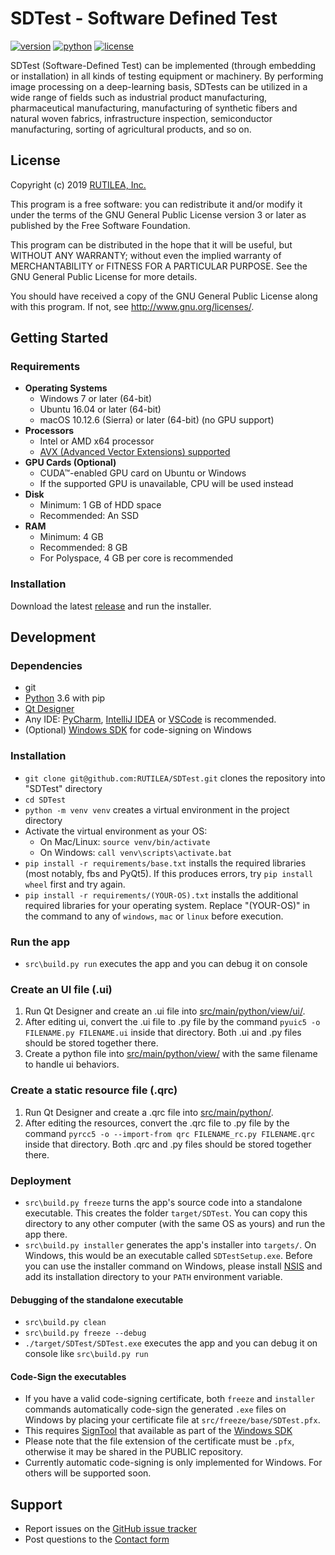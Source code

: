# SDTest - Software Defined Test

[![version][version-badge]][link-github-release]
[![python][python-badge]][link-python]
[![license][license-badge]][file-license]

SDTest (Software-Defined Test) can be implemented (through embedding or installation) in all kinds of testing equipment 
or machinery. By performing image processing on a deep-learning basis, SDTests can be utilized in a wide range of fields 
such as industrial product manufacturing, pharmaceutical manufacturing, manufacturing of synthetic fibers and natural 
woven fabrics, infrastructure inspection, semiconductor manufacturing, sorting of agricultural products, and so on.

## License

Copyright (c) 2019 [RUTILEA, Inc.][link-rutilea]

This program is a free software: you can redistribute it and/or modify
it under the terms of the GNU General Public License version 3 or later as published by
the Free Software Foundation.

This program can be distributed in the hope that it will be useful,
but WITHOUT ANY WARRANTY; without even the implied warranty of MERCHANTABILITY or FITNESS FOR A PARTICULAR PURPOSE.
See the GNU General Public License for more details.

You should have received a copy of the GNU General Public License
along with this program.  If not, see <http://www.gnu.org/licenses/>.

## Getting Started
### Requirements

- **Operating Systems**
  - Windows 7 or later (64-bit)
  - Ubuntu 16.04 or later (64-bit)
  - macOS 10.12.6 (Sierra) or later (64-bit) (no GPU support)
- **Processors**
  - Intel or AMD x64 processor
  - [AVX (Advanced Vector Extensions) supported][link-cpu-avx]
- **GPU Cards (Optional)**
  - CUDA&trade;-enabled GPU card on Ubuntu or Windows
  - If the supported GPU is unavailable, CPU will be used instead
- **Disk**
  - Minimum: 1 GB of HDD space
  - Recommended: An SSD
- **RAM**
  - Minimum: 4 GB
  - Recommended: 8 GB
  - For Polyspace, 4 GB per core is recommended

### Installation

Download the latest [release][link-github-release] and run the installer.

## Development
### Dependencies

- git
- [Python][link-python-download] 3.6 with pip
- [Qt Designer][link-qt-designer]
- Any IDE: [PyCharm][link-pycharm], [IntelliJ IDEA][link-intellij] or 
  [VSCode][link-vscode] is recommended.
- (Optional) [Windows SDK][link-windows-sdk] for code-signing on Windows

### Installation

- `git clone git@github.com:RUTILEA/SDTest.git` clones the repository into "SDTest" directory
- `cd SDTest`
- `python -m venv venv` creates a virtual environment in the project directory
- Activate the virtual environment as your OS:
    - On Mac/Linux: `source venv/bin/activate`
    - On Windows: `call venv\scripts\activate.bat`
- `pip install -r requirements/base.txt` installs the required libraries (most notably, fbs and PyQt5). If this produces errors, try `pip install wheel` first and try again.
- `pip install -r requirements/(YOUR-OS).txt` installs the additional required libraries for your operating system. Replace "(YOUR-OS)" in the command to any of `windows`, `mac` or `linux` before execution.

### Run the app
- `src\build.py run` executes the app and you can debug it on console

### Create an UI file (.ui)

1. Run Qt Designer and create an .ui file into [src/main/python/view/ui/][dir-view-ui].
2. After editing ui, convert the .ui file to .py file by the command `pyuic5 -o FILENAME.py FILENAME.ui` inside that 
   directory. Both .ui and .py files should be stored together there.
3. Create a python file into [src/main/python/view/][dir-view] with the same filename to handle ui behaviors.

### Create a static resource file (.qrc)

1. Run Qt Designer and create a .qrc file into [src/main/python/][dir-python].
2. After editing the resources, convert the .qrc file to .py file by the command 
   `pyrcc5 -o --import-from qrc FILENAME_rc.py FILENAME.qrc` inside that directory. Both .qrc and .py files should be 
   stored together there.

### Deployment
- `src\build.py freeze` turns the app's source code into a standalone executable. This creates the folder 
  `target/SDTest`. You can copy this directory to any other computer (with the same OS as yours) and run the app there.
- `src\build.py installer` generates the app's installer into `targets/`. On Windows, this would be an executable 
  called `SDTestSetup.exe`. Before you can use the installer command on Windows, please install [NSIS][link-nsis] and 
  add its installation directory to your `PATH` environment variable. 

#### Debugging of the standalone executable
- `src\build.py clean`
- `src\build.py freeze --debug`
- `./target/SDTest/SDTest.exe` executes the app and you can debug it on console like `src\build.py run`

#### Code-Sign the executables
- If you have a valid code-signing certificate, both `freeze` and `installer` commands automatically code-sign the 
  generated `.exe` files on Windows by placing your certificate file at `src/freeze/base/SDTest.pfx`.
- This requires [SignTool][link-signtool] that available as part of the [Windows SDK][link-windows-sdk]
- Please note that the file extension of the certificate must be `.pfx`, otherwise it may be shared in the PUBLIC 
  repository.
- Currently automatic code-signing is only implemented for Windows. For others will be supported soon.

## Support
- Report issues on the [GitHub issue tracker][link-github-issues]
- Post questions to the [Contact form][link-contact]

<!-- Links -->
[link-rutilea]: https://www.rutilea.com
[link-contact]: https://www.rutilea.com/inquiery-form.html
[link-license]: http://www.gnu.org/licenses/
[link-cpu-avx]: https://en.wikipedia.org/wiki/Advanced_Vector_Extensions#CPUs_with_AVX
[link-python]: https://www.python.org/downloads/release/python-360/
[link-python-download]: https://www.python.org/downloads/
[link-qt-designer]: https://build-system.fman.io/qt-designer-download
[link-pycharm]: https://www.jetbrains.com/pycharm/
[link-intellij]: https://www.jetbrains.com/idea/
[link-vscode]: https://code.visualstudio.com/
[link-nsis]: http://nsis.sourceforge.net/Main_Page
[link-signtool]: https://docs.microsoft.com/en-us/windows/desktop/seccrypto/signtool
[link-windows-sdk]: https://go.microsoft.com/fwlink/p/?linkid=84091
[link-github-issues]: https://github.com/RUTILEA/SDTest/issues
[link-github-pull-request]: https://help.github.com/articles/creating-a-pull-request/
[link-github-fork]: https://help.github.com/articles/fork-a-repo/
[link-github-release]: https://github.com/RUTILEA/SDTest/releases

<!-- Dirs/Files -->
[dir-src]: ./src/
[dir-python]: ./src/main/python/
[dir-view]: ./src/main/python/view/
[dir-view-ui]: ./src/main/python/view/ui/
[file-license]: ./LICENSE

<!-- Badges -->
[version-badge]: https://img.shields.io/badge/version-0.5.0-blue.svg
[python-badge]: https://img.shields.io/badge/python-3.6-blue.svg
[license-badge]: https://img.shields.io/badge/license-GPLv3-blue.svg

